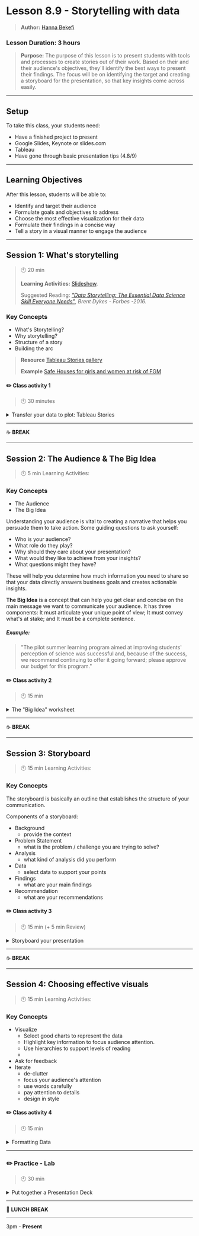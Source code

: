 # Lesson 8.9 - Storytelling with data

> **Author:** [Hanna Bekefi](https://www.linkedin.com/in/hanna-bekefi/)

### Lesson Duration: 3 hours

> **Purpose:** The purpose of this lesson is to present students with tools and processes to create stories out of their work. Based on their and their audience's objectives, they'll identify the best ways to present their findings. The focus will be on identifying the target and creating a storyboard for the presentation, so that key insights come across easily.

---

## Setup

To take this class, your students need:

- Have a finished project to present
- Google Slides, Keynote or slides.com
- Tableau
- Have gone through basic presentation tips (4.8/9)
<!--🚨🚨🚨 @dalesofi to review exactly when in the bootcamp.-->

---

## Learning Objectives

After this lesson, students will be able to:

- Identify and target their audience
- Formulate goals and objectives to address
- Choose the most effective visualization for their data
- Formulate their findings in a concise way
- Tell a story in a visual manner to engage the audience

---

## Session 1: What's storytelling

> :clock10: 20 min
>
> **Learning Activities:** [Slideshow](https://docs.google.com/presentation/d/1Vqt8CG4xz0Ml0a-8VVJeh80To8ZMhrgUpbf75SKK1Ew/edit?usp=sharing).
>
> Suggested Reading: [_"Data Storytelling: The Essential Data Science Skill Everyone Needs"_](https://www.forbes.com/sites/brentdykes/2016/03/31/data-storytelling-the-essential-data-science-skill-everyone-needs/#2dc69a5852ad), _Brent Dykes - Forbes -2016._

### Key Concepts

- What's Storytelling?
- Why storytelling?
- Structure of a story
- Building the arc

> **Resource** [Tableau Stories gallery](https://public.tableau.com/en-us/gallery/day-lebanon-changed?tab=viz-of-the-day&type=viz-of-the-day)
>
> **Example** [Safe Houses for girls and women at risk of FGM](https://public.tableau.com/profile/tam.s.varga#!/vizhome/FGMSafeHousesinTanzania/FGMSafeHousesinTanzania)

#### :pencil2: Class activity 1

> :clock10: 30 minutes

<details>
  <summary> Transfer your data to plot: Tableau Stories </summary>
<br/>

1. Research and set-up [Tableau Stories](https://help.tableau.com/current/pro/desktop/en-us/stories.htm)

2. Import your project / plots / visualizations to Tableau

<!-- Sofi: TBD @Sian @Guillem @Javi What's the appropriate term here?-->

<!-- Sofi: TBD @Sian @Guillem @Javi how do we import the project to tableu? Is 30 min enough?-->

</details>

---

:coffee: **BREAK**

---

## Session 2: The Audience & The Big Idea

> :clock10: 5 min
> Learning Activities:

### Key Concepts

- The Audience
- The Big Idea

Understanding your audience is vital to creating a narrative that helps you persuade them to take action. Some guiding questions to ask yourself:

- Who is your audience?
- What role do they play?
- Why should they care about your presentation?
- What would they like to achieve from your insights?
- What questions might they have?

These will help you determine how much information you need to share so that your data directly answers business goals and creates actionable insights.

**The Big Idea** is a concept that can help you get clear and concise on the main message we want to communicate your audience. It has three components:
It must articulate your unique point of view;
It must convey what's at stake; and
It must be a complete sentence.

##### Example:

> "The pilot summer learning program aimed at improving students' perception of science was successful and, because of the success, we recommend continuing to offer it going forward; please approve our budget for this program."

#### :pencil2: Class activity 2

> :clock10: 15 min

<details>
<summary> The "Big Idea" worksheet</summary>

</br>

> ⬇️ **Get the printout [here](https://education-team-2020.s3-eu-west-1.amazonaws.com/data-analytics/8.9.2-big-idea-worksheet.pdf)**

1. **Who's your audience?**
   - individual user
   - bands
   - internal stakeholders
   - communities
2. **What is at stake?**
3. **Form your big idea**
   1. Articulate your point of view
   2. Convey what's at stake
   3. Write the big idea in one sentence

</br>

</details>

---

:coffee: **BREAK**

---

## Session 3: Storyboard

> :clock10: 15 min
> Learning Activities:

### Key Concepts

The storyboard is basically an outline that establishes the structure of your communication.

Components of a storyboard:

- Background
  - provide the context
- Problem Statement
  - what is the problem / challenge you are trying to solve?
- Analysis
  - what kind of analysis did you perform
- Data
  - select data to support your points
- Findings
  - what are your main findings
- Recommendation
  - what are your recommendations

#### :pencil2: Class activity 3

> :clock10: 15 min (+ 5 min Review)

<details>

<summary>Storyboard your presentation</summary>

</br>

**Define:**

1. What's the background?
2. What's the problem?
3. What kind of analysis did you perform?
4. Identify the key data points to support your story
5. What's the insight? What actions can we take from here?

</details>

---

:coffee: **BREAK**

---

## Session 4: Choosing effective visuals

> :clock10: 15 min
> Learning Activities:

### Key Concepts

- Visualize
  - Select good charts to represent the data <!--@hanna link resource-->
  - Highlight key information to focus audience attention.
  - Use hierarchies to support levels of reading
  -
- Ask for feedback
- Iterate
  - de-clutter
  - focus your audience's attention
  - use words carefully
  - pay attention to details
  - design in style

#### :pencil2: Class activity 4

> :clock10: 15 min

<details>
  <summary> Formatting Data </summary>

  </br>

1. Choose the most effective charts to represent your insights
2. Identify complementary visuals to support your big idea (images, photographs, emojis, icons, etc.)
3. Read [this article](https://uxdesign.cc/how-to-use-color-in-ux-design-9ba6db4807d5) on how to create accessible color palettes
4. Identify the color palette to set the tone
5. Identify functional colors (alert, good, bad)
6. Work on one visualization to make the data pop!
   Some guiding questions:
   - What's the shape you use? rectangle, circle, ellipse
   - What kind of textures will you apply? dots, stripes, transparency
   - What text hierarchies and visual weights can you play with?

</details>

---

### :pencil2: Practice - Lab

> :clock10: 30 min

<details>
  <summary> Put together a Presentation Deck </summary>
  </br>
  
> - TBD - Use [this stylesheet]()``link to tableau public
> - TBD - Use this slides template and start your presentation. 
> - Use [Slides.com](https://slides.com/)

#### Steps:

1. Define your Slides Tool or go for Tableau Stories
2. Set a simple styleguide / master template for your presentation
3. Flesh out your storyboard into a slideshow with a max of 10 slides
4. Format your the rest of your charts and data
5. Don't forget the closing slide!

</details>

---

:sandwich: **LUNCH BREAK**

---

3pm - **Present**
